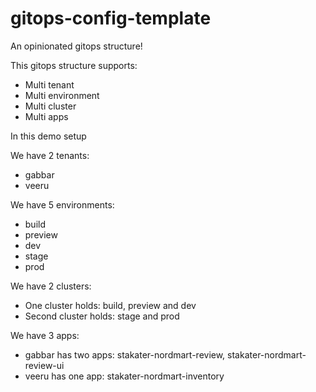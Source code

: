 # gitops-config-template

An opinionated gitops structure!

This gitops structure supports:

- Multi tenant
- Multi environment
- Multi cluster
- Multi apps

In this demo setup

We have 2 tenants:
- gabbar
- veeru

We have 5 environments:
- build
- preview
- dev
- stage
- prod

We have 2 clusters:
- One cluster holds: build, preview and dev
- Second cluster holds: stage and prod

We have 3 apps:
- gabbar has two apps: stakater-nordmart-review, stakater-nordmart-review-ui
- veeru has one app: stakater-nordmart-inventory
